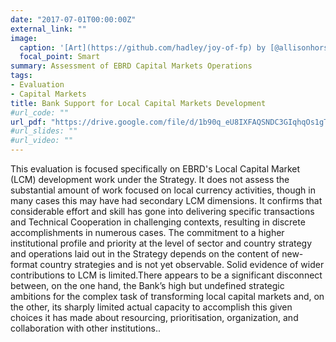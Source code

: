 ```yaml
---
date: "2017-07-01T00:00:00Z"
external_link: ""
image:
  caption: '[Art](https://github.com/hadley/joy-of-fp) by [@allisonhorst](https://github.com/allisonhorst/stats-illustrations)'
  focal_point: Smart
summary: Assessment of EBRD Capital Markets Operations
tags:
- Evaluation
- Capital Markets
title: Bank Support for Local Capital Markets Development
#url_code: ""
url_pdf: "https://drive.google.com/file/d/1b90q_eU8IXFAQSNDC3GIqhqOs1gTqpB6"
#url_slides: ""
#url_video: ""
---
```


This evaluation is focused specifically on EBRD's Local Capital Market (LCM) development work under the Strategy. It does not assess the substantial 
amount of work focused on local currency activities, though in many cases this may have had secondary LCM dimensions. It confirms 
that considerable effort and skill has gone into delivering specific transactions and Technical Cooperation in challenging contexts, resulting 
in discrete  accomplishments in numerous cases. The commitment to a higher institutional profile and priority at the level of sector and country strategy and 
operations laid out in the Strategy depends on the content of new-format country strategies and is not yet observable. Solid evidence of wider contributions 
to LCM is limited.There appears to be a significant disconnect between, on the one hand, the Bank’s high but undefined strategic ambitions for the complex 
task of transforming local capital markets and, on the other, its sharply limited actual capacity to accomplish this given choices it has made about 
resourcing, prioritisation, organization, and collaboration with other institutions..
